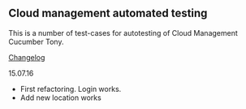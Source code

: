## Cloud management automated testing

This is a number of test-cases for autotesting of Cloud Management Cucumber Tony.

<u>Changelog</u>

15.07.16
- First refactoring. Login works. 
- Add new location works
